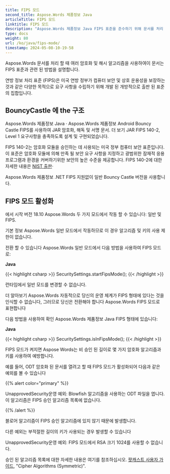 ```yaml
---
title: FIPS 모드
second_title: Aspose.Words 제품정보 Java
articleTitle: FIPS 모드
linktitle: FIPS 모드
description: "Aspose.Words 제품정보 Java FIPS 표준을 준수하기 위해 문서를 처리 할 때 여러 암호화 및 해시 알고리즘을 사용합니다."
type: docs
weight: 80
url: /ko/java/fips-mode/
timestamp: 2024-05-08-10-19-58
---
```


Aspose.Words 문서를 처리 할 때 여러 암호화 및 해시 알고리즘을 사용하여이 문서는 FIPS 표준과 관련 된 방법을 설명합니다.

연방 정보 처리 표준 (FIPS)은 미국 연방 정부가 컴퓨터 보안 및 상호 운용성을 보장하는 것과 같은 다양한 목적으로 요구 사항을 수립하기 위해 개발 된 개방적으로 출판 된 표준의 집합입니다.

## BouncyCastle 에 the 구조

Aspose.Words 제품정보 Java · Aspose.Words 제품정보 Android Bouncy Castle FIPS를 사용하여 JAR 암호화, 해독 및 서명 문서. 더 보기 JAR FIPS 140-2, Level 1 요구사항을 충족하도록 설계 및 구현되었습니다.

FIPS 140-2는 암호화 모듈을 승인하는 데 사용되는 미국 정부 컴퓨터 보안 표준입니다. 이 표준은 암호화 모듈에 의해 만족 될 보안 요구 사항을 지정하고 광범위한 잠재적 응용 프로그램과 환경을 커버하기위한 보안의 높은 수준을 제공합니다. FIPS 140-2에 대한 자세한 내용은 [NIST 출판](https://www.nist.gov/publications/security-requirements-cryptographic-modules-includes-change-notices-1232002?pub_id=902003)·

Aspose.Words 제품정보 .NET FIPS 지원없이 일반 Bouncy Castle 버전을 사용합니다.

## FIPS 모드 활성화

에서 시작 버전 18.10 Aspose.Words 두 가지 모드에서 작동 할 수 있습니다: 일반 및 FIPS.

기본 정보 Aspose.Words 일반 모드에서 작동하므로 이 경우 알고리즘 및 키의 사용 제한이 없습니다.

전환 할 수 있습니다 Aspose.Words 일반 모드에서 다음 방법을 사용하여 FIPS 모드로:

**Java**

{{< highlight csharp >}}
SecuritySettings.startFipsMode();
{{< /highlight >}}

런타임에서 일반 모드를 변경할 수 없습니다.

더 알아보기 Aspose.Words 자동적으로 당신의 운영 체계가 FIPS 형태에 있다는 것을 인식할 수 없습니다, 그러므로 당신은 전환해야 합니다 Aspose.Words FIPS 모드로 표현합니다

다음 방법을 사용하여 확인 Aspose.Words 제품정보 Java FIPS 형태에 있습니다:

**Java**

{{< highlight csharp >}}
SecuritySettings.isInFipsMode();
{{< /highlight >}}

FIPS 모드가 켜지면 Aspose Words는 비 승인 된 길이로 몇 가지 암호화 알고리즘과 키를 사용하여 예방합니다.

예를 들어, ODT 암호화 된 문서를 열려고 할 때 FIPS 모드가 활성화되어 다음과 같은 예외를 볼 수 있습니다

{{% alert color="primary" %}}

UnapprovedSecurity운영 예외: Blowfish 알고리즘을 사용하는 ODT 파일을 엽니다. 이 알고리즘은 FIPS 승인 알고리즘 목록에 없습니다.

{{% /alert %}}

블로어 알고리즘이 FIPS 승인 알고리즘에 있지 않기 때문에 발생합니다.

다른 예외는 부적절한 길이의 키가 사용되는 경우 발생할 수 있습니다

UnapprovedSecurity운영 예외: FIPS 모드에서 RSA 크기 1024를 사용할 수 없습니다.

승인 된 알고리즘 목록에 대한 자세한 내용은 여기를 참조하십시오. [팟캐스트 사용자 가이드](https://downloads.bouncycastle.org/fips-java/docs/BC-FJA-UserGuide-1.0.1.pdf), "Cipher Algorithms (Symmetric)".


